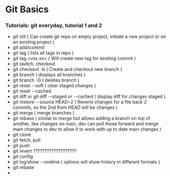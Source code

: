 # Git Basics
### Tutorials: git everyday, tutorial 1 and 2
- git init ( Can create git repo on empty project, initiate a new project or on an existing project )
- git add/commit
- git tag ( lists all tags in repo )
- git tag <vxx.xx> ( Will create new tag for existing commit )
- git switch, checkout
- git checkout -b <branch name> ( Create and checkout new branch )
- git branch ( displays all branches )
- git branch -D <branch name> ( deletes branch )
- git reset --soft ( clear staged changes )
- git reset --cached
- git diff or git diff --staged or --cached ( display diff for changes staged )
- git restore --source HEAD~2 <filename> ( Reverts changes for a file back 2 commits, so the 2nd from HEAD will be changes )
- git merge ( merge branches )
- git rebase ( similar to merge but allows adding a branch on top of another, like changes on main, dev can pull those forward and merge main changes to dev to allow it to work with up to date main changes )
- git clone
- git fetch, pull
- git push
- git revert ???????????????????
- git config
- git log/show --oneline ( options will show history in different formats )
- git rebase
- 
